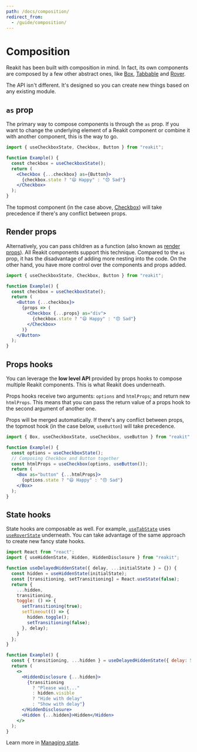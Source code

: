 ```yaml
---
path: /docs/composition/
redirect_from:
  - /guide/composition/
---
```


# Composition

Reakit has been built with composition in mind. In fact, its own components are composed by a few other abstract ones, like [Box](/docs/box/), [Tabbable](/docs/tabbable/) and [Rover](/docs/rover/).

The API isn't different. It's designed so you can create new things based on any existing module.

<carbon-ad></carbon-ad>

## `as` prop

The primary way to compose components is through the `as` prop. If you want to change the underlying element of a Reakit component or combine it with another component, this is the way to go.

```jsx
import { useCheckboxState, Checkbox, Button } from "reakit";

function Example() {
  const checkbox = useCheckboxState();
  return (
    <Checkbox {...checkbox} as={Button}>
      {checkbox.state ? "😄 Happy" : "😞 Sad"}
    </Checkbox>
  );
}
```

The topmost component (in the case above, [Checkbox](/docs/checkbox/)) will take precedence if there's any conflict between props.

## Render props

Alternatively, you can pass children as a function (also known as [render props](https://reactjs.org/docs/render-props.html)). All Reakit components support this technique. Compared to the `as` prop, it has the disadvantage of adding more nesting into the code. On the other hand, you have more control over the components and props added.

```jsx
import { useCheckboxState, Checkbox, Button } from "reakit";

function Example() {
  const checkbox = useCheckboxState();
  return (
    <Button {...checkbox}>
      {props => (
        <Checkbox {...props} as="div">
          {checkbox.state ? "😄 Happy" : "😞 Sad"}
        </Checkbox>
      )}
    </Button>
  );
}
```

## Props hooks

You can leverage the **low level API** provided by props hooks to compose multiple Reakit components. This is what Reakit does underneath.

Props hooks receive two arguments: `options` and `htmlProps`; and return new `htmlProps`. This means that you can pass the return value of a props hook to the second argument of another one.

Props will be merged automatically. If there's any conflict between props, the topmost hook (in the case below, `useButton`) will take precedence.

```jsx
import { Box, useCheckboxState, useCheckbox, useButton } from "reakit";

function Example() {
  const options = useCheckboxState();
  // Composing Checkbox and Button together
  const htmlProps = useCheckbox(options, useButton());
  return (
    <Box as="button" {...htmlProps}>
      {options.state ? "😄 Happy" : "😞 Sad"}
    </Box>
  );
}
```

## State hooks

State hooks are composable as well. For example, [`useTabState`](/docs/tab/) uses [`useRoverState`](/docs/rover/) underneath. You can take advantage of the same approach to create new fancy state hooks.

```jsx
import React from "react";
import { useHiddenState, Hidden, HiddenDisclosure } from "reakit";

function useDelayedHiddenState({ delay, ...initialState } = {}) {
  const hidden = useHiddenState(initialState);
  const [transitioning, setTransitioning] = React.useState(false);
  return {
    ...hidden,
    transitioning,
    toggle: () => {
      setTransitioning(true);
      setTimeout(() => {
        hidden.toggle();
        setTransitioning(false);
      }, delay);
    }
  };
}

function Example() {
  const { transitioning, ...hidden } = useDelayedHiddenState({ delay: 500 });
  return (
    <>
      <HiddenDisclosure {...hidden}>
        {transitioning
          ? "Please wait..."
          : hidden.visible
          ? "Hide with delay"
          : "Show with delay"}
      </HiddenDisclosure>
      <Hidden {...hidden}>Hidden</Hidden>
    </>
  );
}
```

Learn more in [Managing state](/docs/managing-state/).
